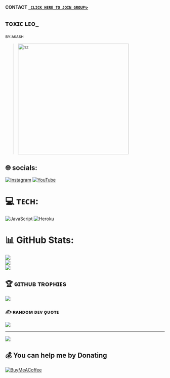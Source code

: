 #### CONTACT [` CLICK HERE TO JOIN GROUP✨`](https://chat.whatsapp.com/FCwVcEZvwWLCcO0h1P2IBG) 

## ᴛᴏxɪᴄ ʟᴇᴏ_
ʙʏ:ᴀᴋᴀsʜ


> <img src="https://i.imgur.com/2zDbMqr.jpeg" alt="nz" width="350"/>
</p>



## 🌐 socials:
[![Instagram](https://img.shields.io/badge/Instagram-%23E4405F.svg?logo=Instagram&logoColor=white)](https://instagram.com/akash_ak_4) [![YouTube](https://img.shields.io/badge/YouTube-%23FF0000.svg?logo=YouTube&logoColor=white)](https://youtube.com/c/https://youtube.com/channel/UCNAXcvRkE73MkHNC0RH1_5Q) 

# 💻 ᴛᴇᴄʜ:
![JavaScript](https://img.shields.io/badge/javascript-%23323330.svg?style=for-the-badge&logo=javascript&logoColor=%23F7DF1E) ![Heroku](https://img.shields.io/badge/heroku-%23430098.svg?style=for-the-badge&logo=heroku&logoColor=white)
# 📊 GitHub Stats:
![](https://github-readme-stats.vercel.app/api?username=toxic-leo&theme=radical&hide_border=false&include_all_commits=true&count_private=true)<br/>
![](https://github-readme-streak-stats.herokuapp.com/?user=toxic-leo&theme=radical&hide_border=false)<br/>
![](https://github-readme-stats.vercel.app/api/top-langs/?username=toxic-leo&theme=radical&hide_border=false&include_all_commits=true&count_private=true&layout=compact)

## 🏆 ɢɪᴛʜᴜʙ  ᴛʀᴏᴘʜɪᴇs 
![](https://github-profile-trophy.vercel.app/?username=toxic-leo&theme=radical&no-frame=false&no-bg=false&margin-w=4)

### ✍️ ʀᴀɴᴅᴏᴍ  ᴅᴇᴠ  ǫᴜᴏᴛᴇ 
![](https://quotes-github-readme.vercel.app/api?type=horizontal&theme=tokyonight)

---
[![](https://visitcount.itsvg.in/api?id=toxic-leo&icon=0&color=8)](https://visitcount.itsvg.in)

  ## 💰 You can help me by Donating
  [![BuyMeACoffee](https://img.shields.io/badge/Buy%20Me%20a%20Coffee-ffdd00?style=for-the-badge&logo=buy-me-a-coffee&logoColor=black)](https://buymeacoffee.com/toxicleo88p) 

  <!-- Proudly created with GPRM ( https://gprm.itsvg.in ) -->
